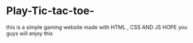 # Play-Tic-tac-toe-
this is a simple gaming website made with HTML , CSS AND JS
HOPE you guys will enjoy this
